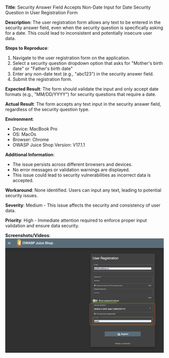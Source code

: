 **Title**: Security Answer Field Accepts Non-Date Input for Date Security Question in User Registration Form

**Description**: The user registration form allows any text to be entered in the security answer field, even when the security question is specifically asking for a date. This could lead to inconsistent and potentially insecure user data.

**Steps to Reproduce**:
1. Navigate to the user registration form on the application.
2. Select a security question dropdown option that asks for "Mother's birth date" or "Father's birth date"
3. Enter any non-date text (e.g., "abc123") in the security answer field.
4. Submit the registration form.

**Expected Result**: The form should validate the input and only accept date formats (e.g., "MM/DD/YYYY") for security questions that require a date.

**Actual Result**: The form accepts any text input in the security answer field, regardless of the security question type.

**Environment**:
- Device: MacBook Pro 
- OS: MacOs
- Browser: Chrome
- OWASP Juice Shop Version: V17.1.1

**Additional Information**:
- The issue persists across different browsers and devices.
- No error messages or validation warnings are displayed.
- This issue could lead to security vulnerabilities as incorrect data is accepted.

**Workaround**: None identified. Users can input any text, leading to potential security issues.

**Severity**: Medium - This issue affects the security and consistency of user data.

**Priority**: High - Immediate attention required to enforce proper input validation and ensure data security.

**Screenshots/Videos**: 
![1.1.security-ans-field-issue](./images/1.security-ans-field.png)